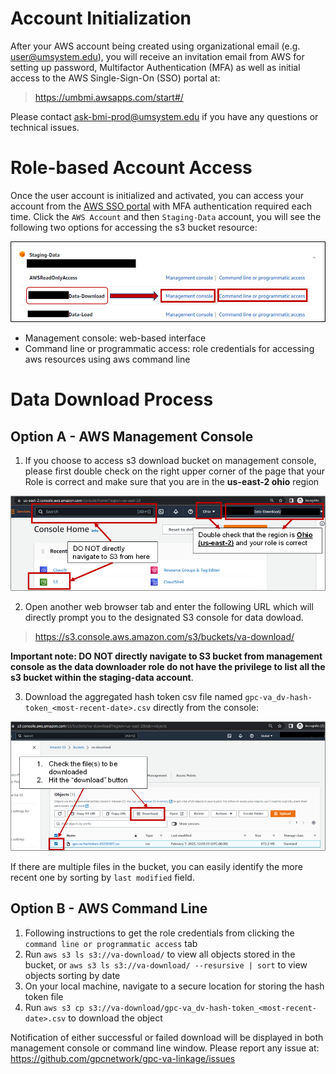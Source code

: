 # Account Initialization

After your AWS account being created using organizational email (e.g. user@umsystem.edu), you will receive an invitation email from AWS for setting up password, Multifactor Authentication (MFA) as well as initial access to the AWS Single-Sign-On (SSO) portal at: 

> https://umbmi.awsapps.com/start#/

Please contact [<u>ask-bmi-prod@umsystem.edu</u>](mailto:umbmiaws-prod@umsystem.edu) if you have any questions or technical issues. 

# Role-based Account Access

Once the user account is initialized and activated, you can access your account from the [AWS SSO portal](https://umbmi.awsapps.com/start#/) with MFA authentication required each time. Click the `AWS Account` and then `Staging-Data` account, you will see the following two options for accessing the s3 bucket resource: 

![aws-login](../res/img/aws-login.png)

- Management console: web-based interface
- Command line or programmatic access: role credentials for accessing aws resources using aws command line

# Data Download Process
## Option A - AWS Management Console
1. If you choose to access s3 download bucket on management console, please first double check on the right upper corner of the page that your Role is correct and make sure that you are in the **us-east-2 ohio** region 

![check-region](../res/img/check-region.png)

2. Open another web browser tab and enter the following URL which will directly prompt you to the designated S3 console for data dowload. 

> https://s3.console.aws.amazon.com/s3/buckets/va-download/

**Important note: DO NOT directly navigate to S3 bucket from management console as the data downloader role do not have the privilege to list all the s3 bucket within the staging-data account**. 

3. Download the aggregated hash token csv file named `gpc-va_dv-hash-token_<most-recent-date>.csv` directly from the console: 

![download-from-console](../res/img/aws-console-download.png)

If there are multiple files in the bucket, you can easily identify the more recent one by sorting by `last modified` field. 

## Option B - AWS Command Line
1. Following instructions to get the role credentials from clicking the `command line or programmatic access` tab 
2. Run `aws s3 ls s3://va-download/` to view all objects stored in the bucket, or `aws s3 ls s3://va-download/ --resursive | sort` to view objects sorting by date
3. On your local machine, navigate to a secure location for storing the hash token file
3. Run `aws s3 cp s3://va-download/gpc-va_dv-hash-token_<most-recent-date>.csv` to download the object

Notification of either successful or failed download will be displayed in both management console or command line window. Please report any issue at: https://github.com/gpcnetwork/gpc-va-linkage/issues



